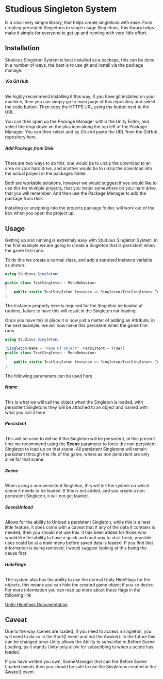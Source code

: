 
# Studious Singleton System
 
 Is a small very simple library, that helps create singletons with ease. From creating persistent Singletons to single usage Singletons, this library helps make it simple for everyone to get up and running with very little effort.


## Installation

Studious Singleton System is best installed as a package, this can be done in a number of ways, the best is to use git and install via the package manage.

###### **Via Git Hub** 

We highly recommend installing it this way, if you have git installed on your machine, then you can simply go to main page of this repository and select the code button. Then copy the HTTPS URL using the button next to the URL.

You can then open up the Package Manager within the Unity Editor, and select the drop down on the plus icon along the top left of the Package Manager. You can then select add by Git and paste the URL from the GitHub repository here.

###### **Add Package from Disk** 

There are two ways to do this, one would be to unzip the download to an area on your hard drive, and another would be to unzip the download into the actual project in the packages folder.

Both are workable solutions, however we would suggest if you would like to use this for multiple projects, that you install somewhere on your hard drive that you will remember. And then use the Package Manager to add the package from Disk.

Installing or unzipping into the projects package folder, will work out of the box when you open the project up.

## Usage

Getting up and running is extremely easy with Studious Singleton System, in the first example we are going to create a Singleton that is persistent when the game first runs.

To do this we create a normal class, and add a standard Instance variable as shown.

```CS
using Studious.Singleton;

public class TestSingleton : MonoBehaviour
{
    public static TestSingleton Instance => Singleton<TestSingleton>.Instance;
}
```

The Instance property here is required for the Singleton be loaded at runtime, failure to have this will result in the Singleton not loading.

Once you have this in place it is now just a matter of adding an Attribute, in the next example, we will now make this persistent when the game first runs.

```CS
using Studious.Singleton;

[Singleton(Name = "Name Of Object", Persistent = True)]
public class TestSingleton : MonoBehaviour
{
    public static TestSingleton Instance => Singleton<TestSingleton>.Instance;
}
```

The following parameters can be used here.

###### **Name**

This is what we will call the object when the Singleton is loaded, with persistent Singletons they will be attached to an object and named with what you call it here.

###### **Persistent**

This will be used to define if the Singleton will be persistent, at this present time we recommend using the **Scene** parameter to force the non persistent Singleton to load up on that scene. All persistent Singletons will remain persistent through the life of the game, where as non persistent are only alive for that scene.

###### **Scene**

When using a non persistent Singleton, this will tell the system on which scene it needs to be loaded. If this is not added, and you create a non persistent Singleton, it will not get loaded.

###### **SceneUnload**

Allows for the ability to Unload a persistent Singleton, while this is a neat little feature, it does come with a caveat that if any of the data it contains is needed, then you should not use this. It has been added for those who would like the ability to have a quick and neat way to start fresh, possible uses could be at a main menu before saved data is loaded. If you find that information is being removed, I would suggest looking at this being the cause first.

###### **HideFlags**

The system also has the ability to use the normal Unity HideFlags for the objects, this means you can hide the created game object if you so desire. For more information you can read up more about these flags in the following link

[Unity HideFags Documentation](https://docs.unity3d.com/ScriptReference/HideFlags.html)

## Caveat

Due to the way scenes are loaded, if you need to access a singleton, you will need to do so in the Start() event and not the Awake(). In the future this can be changed once Unity allows the Ability to subscribe to Before Scene Loading, as it stands Unity only allow for subscribing to when a scene has loaded.

If you have written you own, SceneManager that can fire Before Scene Loaded events then you should be safe to use the Singletons created in the Awake() event.